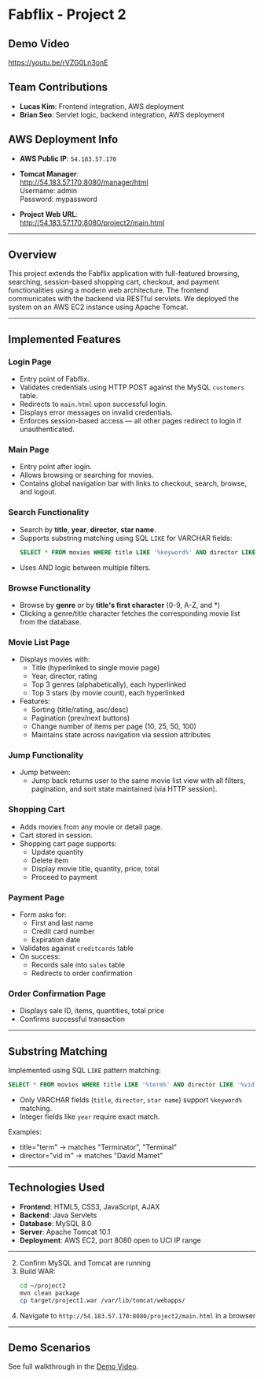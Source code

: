 # Fabflix - Project 2

## Demo Video
https://youtu.be/rVZG0Ln3onE

## Team Contributions
- **Lucas Kim**: Frontend integration, AWS deployment
- **Brian Seo**: Servlet logic, backend integration, AWS deployment

## AWS Deployment Info
- **AWS Public IP**: `54.183.57.170`
- **Tomcat Manager**:  
  http://54.183.57.170:8080/manager/html  
  Username: admin  
  Password: mypassword

- **Project Web URL**:  
  http://54.183.57.170:8080/project2/main.html

---

## Overview
This project extends the Fabflix application with full-featured browsing, searching, session-based shopping cart, checkout, and payment functionalities using a modern web architecture. The frontend communicates with the backend via RESTful servlets. We deployed the system on an AWS EC2 instance using Apache Tomcat.

---

## Implemented Features

### Login Page
- Entry point of Fabflix.
- Validates credentials using HTTP POST against the MySQL `customers` table.
- Redirects to `main.html` upon successful login.
- Displays error messages on invalid credentials.
- Enforces session-based access — all other pages redirect to login if unauthenticated.

### Main Page
- Entry point after login.
- Allows browsing or searching for movies.
- Contains global navigation bar with links to checkout, search, browse, and logout.

### Search Functionality
- Search by **title**, **year**, **director**, **star name**.
- Supports substring matching using SQL `LIKE` for VARCHAR fields:
  ```sql
  SELECT * FROM movies WHERE title LIKE '%keyword%' AND director LIKE '%keyword%';
  ```
- Uses AND logic between multiple filters.

### Browse Functionality
- Browse by **genre** or by **title's first character** (0-9, A-Z, and *)
- Clicking a genre/title character fetches the corresponding movie list from the database.

### Movie List Page
- Displays movies with:
  - Title (hyperlinked to single movie page)
  - Year, director, rating
  - Top 3 genres (alphabetically), each hyperlinked
  - Top 3 stars (by movie count), each hyperlinked
- Features:
  - Sorting (title/rating, asc/desc)
  - Pagination (prev/next buttons)
  - Change number of items per page (10, 25, 50, 100)
  - Maintains state across navigation via session attributes

### Jump Functionality
- Jump between:
  - Jump back returns user to the same movie list view with all filters, pagination, and sort state maintained (via HTTP session).

### Shopping Cart
- Adds movies from any movie or detail page.
- Cart stored in session.
- Shopping cart page supports:
  - Update quantity
  - Delete item
  - Display movie title, quantity, price, total
  - Proceed to payment

### Payment Page
- Form asks for:
  - First and last name
  - Credit card number
  - Expiration date
- Validates against `creditcards` table
- On success:
  - Records sale into `sales` table
  - Redirects to order confirmation

### Order Confirmation Page
- Displays sale ID, items, quantities, total price
- Confirms successful transaction

---

## Substring Matching
Implemented using SQL `LIKE` pattern matching:
```sql
SELECT * FROM movies WHERE title LIKE '%term%' AND director LIKE '%vid m%' AND year = 2007;
```
- Only VARCHAR fields (`title`, `director`, `star name`) support `%keyword%` matching.
- Integer fields like `year` require exact match.

Examples:
- title="term" → matches "Terminator", "Terminal"
- director="vid m" → matches "David Mamet"

---

## Technologies Used
- **Frontend**: HTML5, CSS3, JavaScript, AJAX
- **Backend**: Java Servlets
- **Database**: MySQL 8.0
- **Server**: Apache Tomcat 10.1
- **Deployment**: AWS EC2, port 8080 open to UCI IP range

---

2. Confirm MySQL and Tomcat are running
3. Build WAR:
   ```bash
   cd ~/project2
   mvn clean package
   cp target/project1.war /var/lib/tomcat/webapps/
   ```
4. Navigate to `http://54.183.57.170:8080/project2/main.html` in a browser

---

## Demo Scenarios
See full walkthrough in the [Demo Video](https://youtu.be/BdUxGIbBSNo?si=uE2D6VM92ZIQTU5U).

